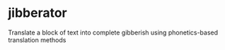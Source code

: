 # jibberator
Translate a block of text into complete gibberish using phonetics-based translation methods